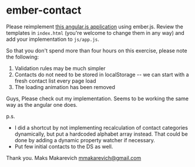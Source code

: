 ember-contact
=============

Please reimplement [this angular.js application](http://contactpath.liberlabs.com) using ember.js.  Review the templates in `index.html` (you're welcome to change them in any way) and add your implementation to `js/app.js`.

So that you don't spend more than four hours on this exercise, please note the following:

1. Validation rules may be much simpler
2. Contacts do not need to be stored in localStorage -- we can start with a fresh contact list every page load
3. The loading animation has been removed


Guys, 
Please check out my implementation. Seems to be working the same way as the angular one does.

p.s. 
- I did a shortcut by not implementing recalculation of contact categories dynamically, 
but put a hardcoded alphabet array instead. That could be done by adding a dynamic property watcher if necessary.
- Put few initial contacts to the DS as well.

Thank you.
Maks Makarevich
mmakarevich@gmail.com
